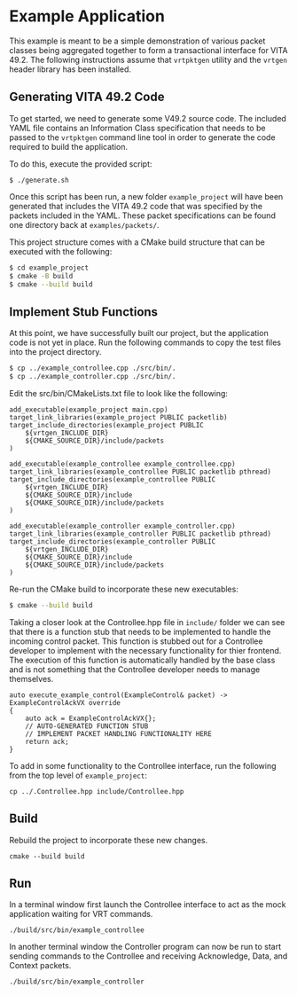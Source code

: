 # Example Application

This example is meant to be a simple demonstration of various packet classes
being aggregated together to form a transactional interface for VITA 49.2. The
following instructions assume that `vrtpktgen` utility and the `vrtgen` header
library has been installed.

## Generating VITA 49.2 Code

To get started, we need to generate some V49.2 source code. The included YAML
file contains an Information Class specification that needs to be passed to the
`vrtpktgen` command line tool in order to generate the code required to build
the application.

To do this, execute the provided script:

```
$ ./generate.sh
```

Once this script has been run, a new folder `example_project` will have been
generated that includes the VITA 49.2 code that was specified by the packets
included in the YAML. These packet specifications can be found one directory
back at `examples/packets/`.

This project structure comes with a CMake build structure that can be executed
with the following:

```sh
$ cd example_project
$ cmake -B build
$ cmake --build build
```

## Implement Stub Functions

At this point, we have successfully built our project, but the application code
is not yet in place. Run the following commands to copy the test files into the
project directory.

```sh
$ cp ../example_controllee.cpp ./src/bin/.
$ cp ../example_controller.cpp ./src/bin/.
```

Edit the src/bin/CMakeLists.txt file to look like the following:

```
add_executable(example_project main.cpp)
target_link_libraries(example_project PUBLIC packetlib)
target_include_directories(example_project PUBLIC
    ${vrtgen_INCLUDE_DIR}
    ${CMAKE_SOURCE_DIR}/include/packets
)

add_executable(example_controllee example_controllee.cpp)
target_link_libraries(example_controllee PUBLIC packetlib pthread)
target_include_directories(example_controllee PUBLIC
    ${vrtgen_INCLUDE_DIR}
    ${CMAKE_SOURCE_DIR}/include
    ${CMAKE_SOURCE_DIR}/include/packets
)

add_executable(example_controller example_controller.cpp)
target_link_libraries(example_controller PUBLIC packetlib pthread)
target_include_directories(example_controller PUBLIC
    ${vrtgen_INCLUDE_DIR}
    ${CMAKE_SOURCE_DIR}/include
    ${CMAKE_SOURCE_DIR}/include/packets
)
```

Re-run the CMake build to incorporate these new executables:

```sh
$ cmake --build build
```

Taking a closer look at the Controllee.hpp file in `include/` folder we can see
that there is a function stub that needs to be implemented to handle the
incoming control packet. This function is stubbed out for a Controllee
developer to implement with the necessary functionality for thier frontend. The
execution of this function is automatically handled by the base class and is
not something that the Controllee developer needs to manage themselves.

```
auto execute_example_control(ExampleControl& packet) -> ExampleControlAckVX override
{
    auto ack = ExampleControlAckVX{};
    // AUTO-GENERATED FUNCTION STUB
    // IMPLEMENT PACKET HANDLING FUNCTIONALITY HERE
    return ack;
}
```

To add in some functionality to the Controllee interface, run the following
from the top level of `example_project`:

```
cp ../.Controllee.hpp include/Controllee.hpp
```

## Build

Rebuild the project to incorporate these new changes.

```
cmake --build build
```

## Run

In a terminal window first launch the Controllee interface to act as the mock
application waiting for VRT commands.

```
./build/src/bin/example_controllee
```

In another terminal window the Controller program can now be run to start
sending commands to the Controllee and receiving Acknowledge, Data, and Context
packets.

```
./build/src/bin/example_controller
```